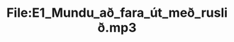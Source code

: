 ---
title: File:E1_Mundu_að_fara_út_með_ruslið.mp3
recording of: Mundu að fara út með ruslið.
reading speed: slow
speaker: E
license: CC0
---